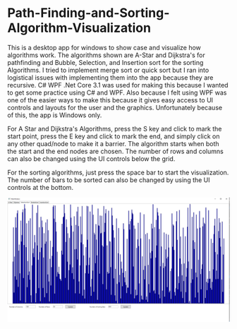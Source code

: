 # Path-Finding-and-Sorting-Algorithm-Visualization

This is a desktop app for windows to show case and visualize how algorithms work.
The algorithms shown are A-Star and Dijkstra's for pathfinding and Bubble, Selection, and Insertion sort for the sorting Algorithms.
I tried to implement merge sort or quick sort but I ran into logistical issues with implementing them into the app because they are recursive.
C# WPF .Net Core 3.1 was used for making this because I wanted to get some practice using C# and WPF.
Also because I felt using WPF was one of the easier ways to make this because it gives easy access to UI controls and layouts for the user and the graphics.
Unfortunately because of this, the app is Windows only.

For A Star and Dijkstra's Algorithms, press the S key and click to mark the start point, press the E key and click to mark the end, and simply click on any other
quad/node to make it a barrier. The algorithm starts when both the start and the end nodes are chosen.
The number of rows and columns can also be changed using the UI controls below the grid.

For the sorting algorithms, just press the space bar to start the visualization. 
The number of bars to be sorted can also be changed by using the UI controls at the bottom.


![](unsortedImg.png)
